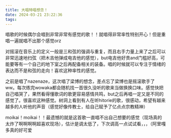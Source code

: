 ```yaml
---
title: 大唱特唱想念！
date: 2024-03-21 23:22:36
tags:
---
```

唱歌的时候偶尔会唱到非常非常有感觉的歌！！就唱得非常率性特别开心！但是重唱一遍就唱不出那个感觉orz

对摇滚在音乐上的定义一般是三和弦的强调与重复，而且右手力量上来了之后可以非常迅速地扫弦（把木吉他弹成电吉他的感觉），but电吉他好贵and门槛好高，可能要等有一个自己的地下室之后再配备相关的装备。唱的时候就可以专注于情绪的表达而不是和弦的走向！喜欢这种率性的感觉。

之前是唱了nazenaze，这次唱了梁博的想念，差点忘了梁博也是摇滚歌手了ww。每次练完wowaka都会随机找一首很久没听的歌来当做换换口味。感觉快把自己唱哭了，果然看得懂歌词的歌更容易感情共鸣，but之后再唱一定又是不同的感觉了。很喜欢这种感觉。树洞上看到有人在听hitorie的歌，很感动，希望有越来越多的人听他的声音（感觉好像传教士，给自己赋予了亿点点宗教精神）

moikai！moikai！！最遗憾的就是这首歌一直唱不出自己想要的感觉（现场真的太炸了啊啊啊啊超喜欢现场），估计是调太低了，下次调高一点试试看，，，（阿里嘎多真的好可爱